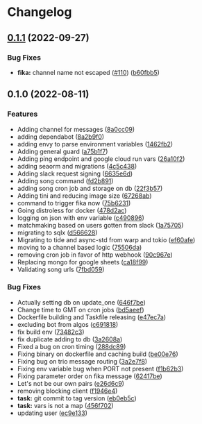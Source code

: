 # Changelog

## [0.1.1](https://github.com/sousandrei/fikabot/compare/v0.1.0...v0.1.1) (2022-09-27)


### Bug Fixes

* **fika:** channel name not escaped ([#110](https://github.com/sousandrei/fikabot/issues/110)) ([b60fbb5](https://github.com/sousandrei/fikabot/commit/b60fbb54c0b60ab6f5c5426642ef51d0c078f6dd))

## 0.1.0 (2022-08-11)


### Features

* Adding channel for messages ([8a0cc09](https://github.com/sousandrei/fikabot/commit/8a0cc09ba8f0808dd5d151c53bf8ca49eabaaa0a))
* adding dependabot ([8a2b9f0](https://github.com/sousandrei/fikabot/commit/8a2b9f0db30f8e86ac474ce6172fad1237f831a2))
* adding envy to parse environment variables ([1462fb2](https://github.com/sousandrei/fikabot/commit/1462fb2ce7e4cc169bad16f04e5147e5c93ead8a))
* Adding general guard ([a75b1f7](https://github.com/sousandrei/fikabot/commit/a75b1f77e8ee00d138de4a745af1a180bc69f37e))
* Adding ping endpoint and google cloud run vars ([26a10f2](https://github.com/sousandrei/fikabot/commit/26a10f25564a42bf4368522abc79662265432706))
* adding seaorm and migrations ([4c5c438](https://github.com/sousandrei/fikabot/commit/4c5c4389f938a2bf069afdae6934adedaafb5f05))
* Adding slack request signing ([6635e6d](https://github.com/sousandrei/fikabot/commit/6635e6d1a0733f168ab1ee4f843d7f1d4d242ed2))
* Adding song command ([fd2b891](https://github.com/sousandrei/fikabot/commit/fd2b8911a9d8a2fb4027b2ac4372cd1c1d58ffcd))
* adding song cron job and storage on db ([22f3b57](https://github.com/sousandrei/fikabot/commit/22f3b57afe25ed788527589b3889d184f921e275))
* Adding tini and reducing image size ([67268ab](https://github.com/sousandrei/fikabot/commit/67268ab534bcec3a6d1c54083d3b5324e44f9c7d))
* command to trigger fika now ([75b6231](https://github.com/sousandrei/fikabot/commit/75b6231dcf6cf515bb66b82c10b0affa0ae1852e))
* Going distroless for docker ([478d2ac](https://github.com/sousandrei/fikabot/commit/478d2aca9229519010cb8301210e09e013864fd2))
* logging on json with env variable ([c490896](https://github.com/sousandrei/fikabot/commit/c4908969e83b4bf4a5cd26d98e5c67222a88b713))
* matchmaking based on users gotten from slack ([1a75705](https://github.com/sousandrei/fikabot/commit/1a7570545e1a7c7ecd8281410b918cf7c470c074))
* migrating to sqlx ([d566628](https://github.com/sousandrei/fikabot/commit/d5666286896510f54f7e48101fbdb82db51d5c34))
* Migrating to tide and async-std from warp and tokio ([ef60afe](https://github.com/sousandrei/fikabot/commit/ef60afe7ba365380a7aa4f89c9436caf7b87f555))
* moving to a channel based logic ([75506da](https://github.com/sousandrei/fikabot/commit/75506da4aef8cdd8169730d587e3381e304eccfb))
* removing cron job in favor of http webhook ([90c967e](https://github.com/sousandrei/fikabot/commit/90c967e12054e37dc4d6f7e5fa06430d8d439033))
* Replacing mongo for google sheets ([ca18f99](https://github.com/sousandrei/fikabot/commit/ca18f99d3635ecb532d4a6c30384b4b09afdc852))
* Validating song urls ([7fbd059](https://github.com/sousandrei/fikabot/commit/7fbd059bfedfd387dabd60811596bd68fde8ceb4))


### Bug Fixes

* Actually setting db on update_one ([646f7be](https://github.com/sousandrei/fikabot/commit/646f7be38e4f80bcc034dcc458b369ea555fb793))
* Change time to GMT on cron jobs ([bd5aeef](https://github.com/sousandrei/fikabot/commit/bd5aeef65c8738501d03398f12943a3cc20e2ca3))
* Dockerfile building and Taskfile releasing ([e47ec7a](https://github.com/sousandrei/fikabot/commit/e47ec7a3e523605a48d0fb6a223c32025b4d3325))
* excluding bot from algos ([c691818](https://github.com/sousandrei/fikabot/commit/c691818b68b1dadc86655c061f1fdca14d7d1e47))
* fix build env ([73482c3](https://github.com/sousandrei/fikabot/commit/73482c3e103bdf303ec2664a39fa2fe4bf50723a))
* fix duplicate adding to db ([3a2608a](https://github.com/sousandrei/fikabot/commit/3a2608a847e0aa2921b7804ddfa6f202b61bc4c4))
* Fixed a bug on cron timing ([288dc89](https://github.com/sousandrei/fikabot/commit/288dc89df053761f05860c669293873013a29365))
* Fixing binary on dockerfile and caching build ([be00e76](https://github.com/sousandrei/fikabot/commit/be00e76afa866d7a271e2523afb8d8604369ab31))
* Fixing bug on trio message routing ([3a2e7f8](https://github.com/sousandrei/fikabot/commit/3a2e7f89a1a7c4f95a3905d5b1f6a3f6eb39fe81))
* Fixing env variable bug when PORT not present ([f1b62b3](https://github.com/sousandrei/fikabot/commit/f1b62b3274f99e0baf1b186e57069896704a54ce))
* Fixing parameter order on fika message ([62417be](https://github.com/sousandrei/fikabot/commit/62417be5a3ac4e29bdce00320b0b832d52260e9d))
* Let's not be our own pairs ([e26d6c9](https://github.com/sousandrei/fikabot/commit/e26d6c9258437da48b759508731bde21a23d2a8e))
* removing blocking client ([f1946e4](https://github.com/sousandrei/fikabot/commit/f1946e4b9338c5291d01c28ec4fab68c8681e4bc))
* **task:** git commit to tag version ([eb0eb5c](https://github.com/sousandrei/fikabot/commit/eb0eb5c36ccb5c0980aff5ab85140cfeb187e488))
* **task:** vars is not a map ([456f702](https://github.com/sousandrei/fikabot/commit/456f7020b306c5645435ee1955709235553b272b))
* updating user ([ec9e133](https://github.com/sousandrei/fikabot/commit/ec9e133f3d461ec5d78a9261dc68449292b61c51))
